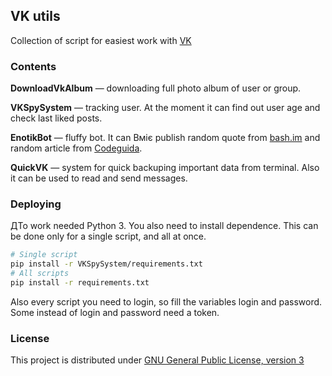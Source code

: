 ## VK utils
Collection of script for easiest work with [VK](http://vk.com)

### Contents
**DownloadVkAlbum** — downloading full photo album of user or group.

**VKSpySystem** — tracking user. At the moment it can find out user age and check last liked posts.

**EnotikBot** — fluffy bot. It can Вміє publish random quote from [bash.im](http://bash.im/) and random article from [Codeguida](http://codeguida.com/).

**QuickVK** — system for quick backuping important data from terminal. Also it can be used to read and send messages.

###  Deploying
ДTo work needed Python 3. You also need to install dependence. This can be done only for a single script, and all at once.
```bash
# Single script
pip install -r VKSpySystem/requirements.txt
# All scripts
pip install -r requirements.txt
```
Also every script you need to login, so fill the variables login and password. Some instead of login and password need a token.

### License
This project is distributed under [GNU General Public License, version 3](http://opensource.org/licenses/GPL-3.0)
